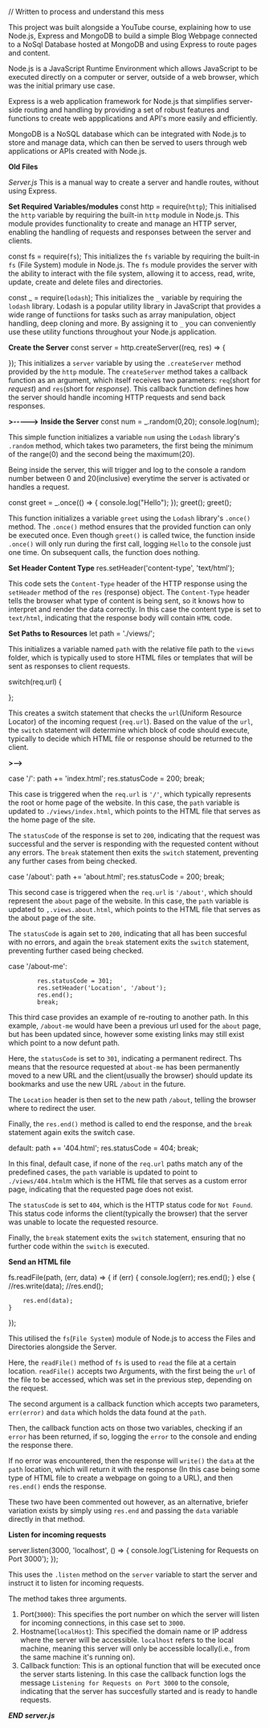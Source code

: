 // Written to process and understand this mess

This project was built alongside a YouTube course, explaining how to use Node.js, Express and MongoDB to build a simple Blog Webpage connected to a NoSql Database hosted at MongoDB and using Express to route pages and content.

Node.js is a JavaScript Runtime Environment which allows JavaScript to be executed directly on a computer or server, outside of a web browser, which was the initial primary use case.

Express is a web application framework for Node.js that simplifies server-side routing and handling by providing a set of robust features and functions to create web appplications and API's more easily and efficiently.

MongoDB is a NoSQL database which can be integrated with Node.js to store and manage data, which can then be served to users through web applications or APIs created with Node.js.

**Old Files**

*Server.js*
This is a manual way to create a server and handle routes, without using Express.

**Set Required Variables/modules**
const http = require(`http`);
This initialised the `http` variable by requiring the built-in `http` module in Node.js. This module provides functionality to create and manage an HTTP server, enabling the handling of requests and responses between the server and clients.

const fs = require(`fs`);
This initializes the `fs` variable by requiring the built-in `fs` (File System) module in Node.js. The `fs` module provides the server with the ability to interact with the file system, allowing it to access, read, write, update, create and delete files and directories.

const _ = require(`lodash`);
This initializes the `_` variable by requiring the `lodash` library. Lodash is a popular utility library in JavaScript that provides a wide range of functiions for tasks such as array manipulation, object handling, deep cloning and more. By assigning it to `_` you can conveniently use these utility functions throughout your Node.js application.

**Create the Server**
const server = http.createServer((req, res) => {

});
This initializes a `server` variable by using the `.createServer` method provided by the `http` module. The `createServer` method takes a callback function as an argument, which itself receives two parameters: `req`(short for *request*) and `res`(short for *response*). This callback function defines how the server should handle incoming HTTP requests and send back responses.

**>----->**
**Inside the Server**
const num = _.random(0,20);
console.log(num);

This simple function initializes a variable `num` using the `Lodash` library's `.random` method, which takes two parameters, the first being the minimum of the range(0) and the second being the maximum(20).

Being inside the server, this will trigger and log to the console a random number between 0 and 20(inclusive) everytime the server is activated or handles a request.

const greet = _.once(() => {
    console.log("Hello");
});
greet();
greet();

This function initializes a variable `greet` using the `Lodash` library's `.once()` method. The `.once()` method ensures that the provided function can only be executed once. Even though `greet()` is called twice, the function inside `.once()` will only run during the first call, logging `Hello` to the console just one time. On subsequent calls, the function does nothing.

**Set Header Content Type**
res.setHeader('content-type', 'text/html');

This code sets the `Content-Type` header of the HTTP response using the `setHeader` method of the `res` (response) object. The `Content-Type` header tells the browser what type of content is being sent, so it knows how to interpret and render the data correctly. In this case the content type is set to `text/html`, indicating that the response body will contain `HTML` code.

**Set Paths to Resources**
let path = './views/';

This initializes a variable named `path` with the relative file path to the `views` folder, which is typically used to store HTML files or templates that will be sent as responses to client requests.

switch(req.url) {

};

This creates a switch statement that checks the `url`(Uniform Resource Locator) of the incoming request (`req.url`). Based on the value of the `url`, the `switch` statement will determine which block of code should execute, typically to decide which HTML file or response should be returned to the client.

**>-->**

case '/':
            path += 'index.html';
            res.statusCode = 200;
            break;

This case is triggered when the `req.url` is `'/'`, which typically represents the root or home page of the website. In this case, the `path` variable is updated to `./views/index.html`, which points to the HTML file that serves as the home page of the site.

The `statusCode` of the response is set to `200`, indicating that the request was successful and the server is responding with the requested content without any errors. The `break` statement then exits the `switch` statement, preventing any further cases from being checked.

case '/about':
            path += 'about.html';
            res.statusCode = 200;
            break;

This second case is triggered when the `req.url` is `'/about'`, which should represent the `about` page of the website. In this case, the `path` variable is updated to `,.views.about.html`, which points to the HTML file that serves as the about page of the site.

The `statusCode` is again set to `200`, indicating that all has been succesful with no errors, and again the `break` statement exits the `switch` statement, preventing further cased being checked.

case '/about-me':
           
            res.statusCode = 301;
            res.setHeader('Location', '/about');
            res.end();
            break;

This third case provides an example of re-routing to another path. In this example, `/about-me` would have been a previous url used for the `about` page, but has been updated since, however some existing links may still exist which point to a now defunt path.

Here, the `statusCode` is set to `301`, indicating a permanent redirect. Ths means that the resource requested at `about-me` has been permanently moved to a new URL and the client(usually the browser) should update its bookmarks and use the new URL `/about` in the future.

The `Location` header is then set to the new path `/about`, telling the browser where to redirect the user.

Finally, the `res.end()` method is called to end the response, and the `break` statement again exits the switch case.

default:
            path += '404.html';
            res.statusCode = 404;
            break;

In this final, default case, if none of the `req.url` paths match any of the predefined cases, the `path` variable is updated to point to `./views/404.html`m which is the HTML file that serves as a custom error page, indicating that the requested page does not exist.

The `statusCode` is set to `404`, which is the HTTP status code for `Not Found`. This status code informs the client(typically the browser) that the server was unable to locate the requested resource.

Finally, the `break` statement exits the `switch` statement, ensuring that no further code within the `switch` is executed.

**Send an HTML file**

fs.readFile(path, (err, data) => {
    if (err) {
        console.log(err);
        res.end();
    } else {
        //res.write(data);
        //res.end();

        res.end(data);
    }
});

This utilised the `fs`(`File System`) module of Node.js to access the Files and Directories alongside the Server.

Here, the `readFile()` method of `fs` is used to `read` the file at a certain location. `readFile()` accepts two Arguments, with the first being the `url` of the file to be accessed, which was set in the previous step, depending on the request.

The second argument is a callback function which accepts two parameters, `err(error)` and `data` which holds the data found at the `path`.

Then, the callback function acts on those two variables, checking if an `error` has been returned, if so, logging the `error` to the console and ending the response there.

If no error was encountered, then the response will `write()` the `data` at the `path` location, which will return it with the response (In this case being some type of HTML file to create a webpage on going to a URL), and then `res.end()` ends the response.

These two have been commented out however, as an alternative, briefer variation exists by simply using `res.end` and passing the `data` variable directly in that method.

**Listen for incoming requests**

server.listen(3000, 'localhost', () => {
    console.log('Listening for Requests on Port 3000');
});

This uses the `.listen` method on the `server` variable to start the server and instruct it to listen for incoming requests.

The method takes three arguments.
1. Port(`3000`): This specifies the port number on which the server will listen for incoming connections, in this case set to `3000`.
2. Hostname(`localHost`): This specified the domain name or IP address where the server will be accessible. `localhost` refers to the local machine, meaning this server will only be accessible locally(i.e., from the same machine it's running on).
3. Callback function: This is an optional function that will be executed once the server starts listening. In this case the callback function logs the message `Listening for Requests on Port 3000` to the console, indicating that the server has succesfully started and is ready to handle requests.

**_END server.js_**